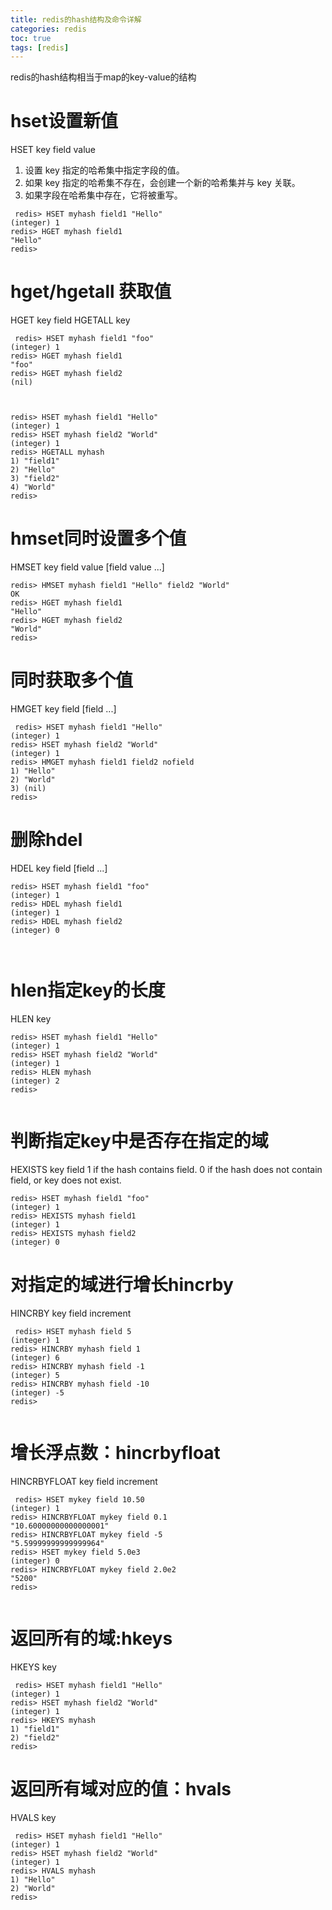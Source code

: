 ```yaml
---
title: redis的hash结构及命令详解
categories: redis   
toc: true  
tags: [redis]
---
```




redis的hash结构相当于map的key-value的结构

# hset设置新值
HSET key field value
1. 设置 key 指定的哈希集中指定字段的值。
2. 如果 key 指定的哈希集不存在，会创建一个新的哈希集并与 key 关联。
3. 如果字段在哈希集中存在，它将被重写。

```
 redis> HSET myhash field1 "Hello"
(integer) 1
redis> HGET myhash field1
"Hello"
redis> 

```

 
# hget/hgetall 获取值
HGET key field
HGETALL key
 
```
 redis> HSET myhash field1 "foo"
(integer) 1
redis> HGET myhash field1
"foo"
redis> HGET myhash field2
(nil)



redis> HSET myhash field1 "Hello"
(integer) 1
redis> HSET myhash field2 "World"
(integer) 1
redis> HGETALL myhash
1) "field1"
2) "Hello"
3) "field2"
4) "World"
redis>
```



# hmset同时设置多个值
HMSET key field value [field value ...]

```
redis> HMSET myhash field1 "Hello" field2 "World"
OK
redis> HGET myhash field1
"Hello"
redis> HGET myhash field2
"World"
redis> 
```



# 同时获取多个值
HMGET key field [field ...]
 
```
 redis> HSET myhash field1 "Hello"
(integer) 1
redis> HSET myhash field2 "World"
(integer) 1
redis> HMGET myhash field1 field2 nofield
1) "Hello"
2) "World"
3) (nil)
redis> 
```



# 删除hdel
HDEL key field [field ...]
 
```
redis> HSET myhash field1 "foo"
(integer) 1
redis> HDEL myhash field1
(integer) 1
redis> HDEL myhash field2
(integer) 0

 
```



# hlen指定key的长度
HLEN key
 
```
redis> HSET myhash field1 "Hello"
(integer) 1
redis> HSET myhash field2 "World"
(integer) 1
redis> HLEN myhash
(integer) 2
redis> 
 
```

# 判断指定key中是否存在指定的域
HEXISTS key field
1 if the hash contains field.
0 if the hash does not contain field, or key does not exist.
```
redis> HSET myhash field1 "foo"
(integer) 1
redis> HEXISTS myhash field1
(integer) 1
redis> HEXISTS myhash field2
(integer) 0
```


 
# 对指定的域进行增长hincrby
HINCRBY key field increment
 
```
 redis> HSET myhash field 5
(integer) 1
redis> HINCRBY myhash field 1
(integer) 6
redis> HINCRBY myhash field -1
(integer) 5
redis> HINCRBY myhash field -10
(integer) -5
redis>
 
```


# 增长浮点数：hincrbyfloat
HINCRBYFLOAT key field increment
 
```
 redis> HSET mykey field 10.50
(integer) 1
redis> HINCRBYFLOAT mykey field 0.1
"10.60000000000000001"
redis> HINCRBYFLOAT mykey field -5
"5.59999999999999964"
redis> HSET mykey field 5.0e3
(integer) 0
redis> HINCRBYFLOAT mykey field 2.0e2
"5200"
redis>
 
```



# 返回所有的域:hkeys
HKEYS key
 
```
 redis> HSET myhash field1 "Hello"
(integer) 1
redis> HSET myhash field2 "World"
(integer) 1
redis> HKEYS myhash
1) "field1"
2) "field2"
redis> 
```



# 返回所有域对应的值：hvals
HVALS key
 
```
 redis> HSET myhash field1 "Hello"
(integer) 1
redis> HSET myhash field2 "World"
(integer) 1
redis> HVALS myhash
1) "Hello"
2) "World"
redis>
```
